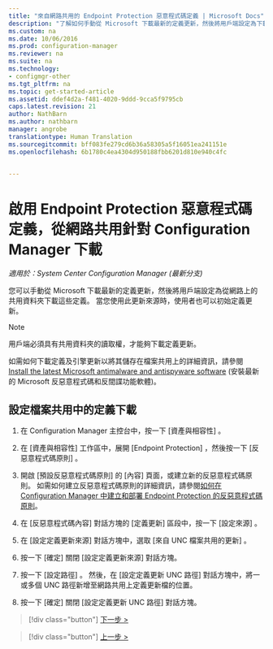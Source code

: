 ```yaml
---
title: "來自網路共用的 Endpoint Protection 惡意程式碼定義 | Microsoft Docs"
description: "了解如何手動從 Microsoft 下載最新的定義更新，然後將用戶端設定為下載這些定義。"
ms.custom: na
ms.date: 10/06/2016
ms.prod: configuration-manager
ms.reviewer: na
ms.suite: na
ms.technology:
- configmgr-other
ms.tgt_pltfrm: na
ms.topic: get-started-article
ms.assetid: ddef4d2a-f481-4020-9ddd-9cca5f9795cb
caps.latest.revision: 21
author: NathBarn
ms.author: nathbarn
manager: angrobe
translationtype: Human Translation
ms.sourcegitcommit: bff083fe279cd6b36a58305a5f16051ea241151e
ms.openlocfilehash: 6b1780c4ea4304d950188fbb6201d810e940c4fc


---
```


# <a name="enable-endpoint-protection-malware-definitions-to-download-from-a-network-share-for-configuration-manager"></a>啟用 Endpoint Protection 惡意程式碼定義，從網路共用針對 Configuration Manager 下載

*適用於：System Center Configuration Manager (最新分支)*

 您可以手動從 Microsoft 下載最新的定義更新，然後將用戶端設定為從網路上的共用資料夾下載這些定義。 當您使用此更新來源時，使用者也可以初始定義更新。

> [!NOTE]
>  用戶端必須具有共用資料夾的讀取權，才能夠下載定義更新。

 如需如何下載定義及引擎更新以將其儲存在檔案共用上的詳細資訊，請參閱 [Install the latest Microsoft antimalware and antispyware software](http://www.microsoft.com/security/portal/Definitions/HowToForeFront.aspx) (安裝最新的 Microsoft 反惡意程式碼和反間諜功能軟體)。

## <a name="to-configure-definition-downloads-from-a-file-share"></a>設定檔案共用中的定義下載

1.  在 Configuration Manager 主控台中，按一下 [資產與相容性] 。

2.  在 [資產與相容性]  工作區中，展開 [Endpoint Protection] ，然後按一下 [反惡意程式碼原則] 。

3.  開啟 [預設反惡意程式碼原則]  的 [內容] 頁面，或建立新的反惡意程式碼原則。 如需如何建立反惡意程式碼原則的詳細資訊，請參閱[如何在 Configuration Manager 中建立和部署 Endpoint Protection 的反惡意程式碼原則](endpoint-antimalware-policies.md)。

4.  在 [反惡意程式碼內容] 對話方塊的 [定義更新]  區段中，按一下 [設定來源] 。

5.  在 [設定定義更新來源]  對話方塊中，選取 [來自 UNC 檔案共用的更新] 。

6.  按一下 [確定]  關閉 [設定定義更新來源]  對話方塊。

7.  按一下 [設定路徑] 。 然後，在 [設定定義更新 UNC 路徑]  對話方塊中，將一或多個 UNC 路徑新增至網路共用上定義更新檔的位置。

8.  按一下 [確定]  關閉 [設定定義更新 UNC 路徑]  對話方塊。


> [!div class="button"]
[下一步 >](endpoint-antimalware-policies.md)

> [!div class="button"]
[上一步 >](endpoint-configure-alerts.md)



<!--HONumber=Dec16_HO3-->


